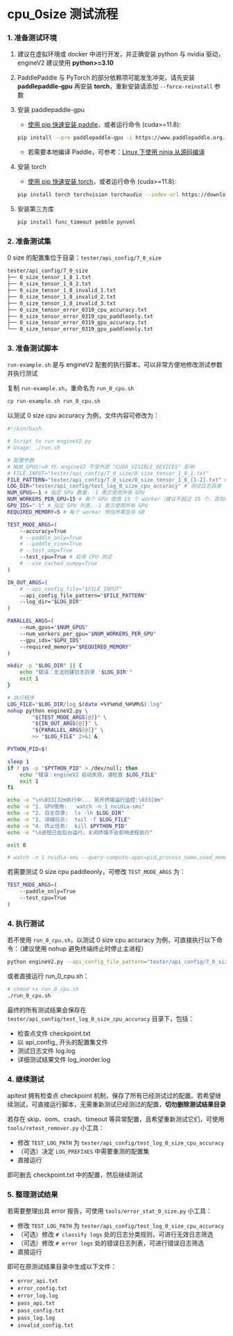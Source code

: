 # cpu_0size 测试流程

### 1. 准备测试环境

1. 建议在虚拟环境或 docker 中进行开发，并正确安装 python 与 nvidia 驱动，engineV2 建议使用 **python>=3.10**

2. PaddlePaddle 与 PyTorch 的部分依赖项可能发生冲突，请先安装 **paddlepaddle-gpu** 再安装 **torch**，重新安装请添加 `--force-reinstall` 参数

3. 安装 paddlepaddle-gpu

   - [使用 pip 快速安装 paddle](https://www.paddlepaddle.org.cn/install/quick?docurl=/documentation/docs/zh/develop/install/pip/linux-pip.html)，或者运行命令 (cuda>=11.8):
   ```bash
   pip install --pre paddlepaddle-gpu -i https://www.paddlepaddle.org.cn/packages/nightly/cu118/
   ```
   - 若需要本地编译 Paddle，可参考：[Linux 下使用 ninja 从源码编译](https://www.paddlepaddle.org.cn/documentation/docs/zh/develop/install/compile/linux-compile-by-ninja.html)

4. 安装 torch

   - [使用 pip 快速安装 torch](https://pytorch.org/get-started/locally/)，或者运行命令 (cuda>=11.8):
   ```bash
   pip install torch torchvision torchaudio --index-url https://download.pytorch.org/whl/cu118
   ```
5. 安装第三方库

   ```bash
   pip install func_timeout pebble pynvml
   ```

### 2. 准备测试集

0 size 的配置集位于目录：`tester/api_config/7_0_size`

```bash
tester/api_config/7_0_size
├── 0_size_tensor_1_8_1.txt
├── 0_size_tensor_1_8_2.txt
├── 0_size_tensor_1_8_invalid_1.txt
├── 0_size_tensor_1_8_invalid_2.txt
├── 0_size_tensor_1_8_invalid_3.txt
├── 0_size_tensor_error_0319_cpu_accuracy.txt
├── 0_size_tensor_error_0319_cpu_paddleonly.txt
├── 0_size_tensor_error_0319_gpu_accuracy.txt
└── 0_size_tensor_error_0319_gpu_paddleonly.txt
```

### 3. 准备测试脚本

`run-example.sh` 是与 engineV2 配套的执行脚本，可以非常方便地修改测试参数并执行测试

复制 `run-example.sh`，重命名为 `run_0_cpu.sh`
```bash
cp run-example.sh run_0_cpu.sh
```

以测试 0 size cpu accuracy 为例，文件内容可修改为：
```bash
#!/bin/bash

# Script to run engineV2.py
# Usage: ./run.sh

# 配置参数
# NUM_GPUS!=0 时，engineV2 不受外部 "CUDA_VISIBLE_DEVICES" 影响
# FILE_INPUT="tester/api_config/7_0_size/0_size_tensor_1_8_1.txt"
FILE_PATTERN="tester/api_config/7_0_size/0_size_tensor_1_8_[1-2].txt" # 测试集 glob 路径
LOG_DIR="tester/api_config/test_log_0_size_cpu_accuracy" # 测试日志目录
NUM_GPUS=-1 # 指定 GPU 数量，-1 表示使用所有 GPU
NUM_WORKERS_PER_GPU=15 # 每个 GPU 使用 15 个 worker（建议不超过 15 个，否则内存会爆）
GPU_IDS="-1" # 指定 GPU 列表，-1 表示使用所有 GPU
REQUIRED_MEMORY=5 # 每个 worker 预估所需显存 GB

TEST_MODE_ARGS=(
	--accuracy=True
	# --paddle_only=True
    # --paddle_cinn=True
	# --test_amp=True
	--test_cpu=True # 启用 CPU 测试
	# --use_cached_numpy=True
)

IN_OUT_ARGS=(
    # --api_config_file="$FILE_INPUT"
    --api_config_file_pattern="$FILE_PATTERN"
    --log_dir="$LOG_DIR"
)

PARALLEL_ARGS=(
    --num_gpus="$NUM_GPUS"
    --num_workers_per_gpu="$NUM_WORKERS_PER_GPU"
    --gpu_ids="$GPU_IDS"
    --required_memory="$REQUIRED_MEMORY"
)

mkdir -p "$LOG_DIR" || {
    echo "错误：无法创建日志目录 '$LOG_DIR'"
    exit 1
}

# 执行程序
LOG_FILE="$LOG_DIR/log_$(date +%Y%m%d_%H%M%S).log"
nohup python engineV2.py \
        "${TEST_MODE_ARGS[@]}" \
        "${IN_OUT_ARGS[@]}" \
        "${PARALLEL_ARGS[@]}" \
        >> "$LOG_FILE" 2>&1 &

PYTHON_PID=$!

sleep 1
if ! ps -p "$PYTHON_PID" > /dev/null; then
    echo "错误：engineV2 启动失败，请检查 $LOG_FILE"
    exit 1
fi

echo -e "\n\033[32m执行中... 另开终端运行监控:\033[0m"
echo -e "1. GPU使用:   watch -n 1 nvidia-smi"
echo -e "2. 日志目录:  ls -lh $LOG_DIR"
echo -e "3. 详细日志:  tail -f $LOG_FILE"
echo -e "4. 终止任务:  kill $PYTHON_PID"
echo -e "\n进程已在后台运行，关闭终端不会影响进程执行"

exit 0

# watch -n 1 nvidia-smi --query-compute-apps=pid,process_name,used_memory,gpu_uuid --format=csv
```

若需要测试 0 size cpu paddleonly，可修改 `TEST_MODE_ARGS` 为：
```bash
TEST_MODE_ARGS=(
    --paddle_only=True
    --test_cpu=True
)
```

### 4. 执行测试

若不使用 `run_0_cpu.sh`，以测试 0 size cpu accuracy 为例，可直接执行以下命令：（建议使用 nohup 避免终端终止时停止主进程）
```bash
python engineV2.py --api_config_file_pattern="tester/api_config/7_0_size/0_size_tensor_1_8_[1-2].txt" --accuracy=True --test_cpu=True --num_gpus=-1 --num_workers_per_gpu=15 --required_memory=5 --log_dir="tester/api_config/test_log_0_size_cpu_accuracy" >> "tester/api_config/test_log_0_size_cpu_accuracy/log.log" 2>&1
```

或者直接运行 run_0_cpu.sh：
```bash
# chmod +x run_0_cpu.sh
./run_0_cpu.sh
```

最终的所有测试结果会保存在 `tester/api_config/test_log_0_size_cpu_accuracy` 目录下，包括：
- 检查点文件 checkpoint.txt
- 以 api_config_ 开头的配置集文件
- 测试日志文件 log.log
- 详细测试结果文件 log_inorder.log

### 4. 继续测试

apitest 拥有检查点 checkpoint 机制，保存了所有已经测试过的配置。若希望继续测试，可直接运行脚本，无需重新测试已经测过的配置，**切勿删除测试结果目录**

若存在 skip、oom、crash、timeout 等异常配置，且希望重新测试它们，可使用 `tools/retest_remover.py` 小工具：
- 修改 `TEST_LOG_PATH` 为 `tester/api_config/test_log_0_size_cpu_accuracy`
- （可选）决定 `LOG_PREFIXES` 中需要重测的配置集
- 直接运行

即可删去 checkpoint.txt 中的配置，然后继续测试

### 5. 整理测试结果

若需要整理出具 error 报告，可使用 `tools/error_stat_0_size.py` 小工具：
- 修改 `TEST_LOG_PATH` 为 `tester/api_config/test_log_0_size_cpu_accuracy`
- （可选）修改 `# classify logs` 处的日志分类规则，可进行无效日志筛选
- （可选）修改 `# error logs` 处的错误日志列表，可进行错误日志筛选
- 直接运行

即可在原测试结果目录中生成以下文件：
- `error_api.txt`
- `error_config.txt`
- `error_log.log`
- `pass_api.txt`
- `pass_config.txt`
- `pass_log.log`
- `invalid_config.txt`
